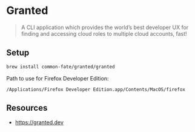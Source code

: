 # Granted

> A CLI application which provides the world’s best developer UX for finding and
> accessing cloud roles to multiple cloud accounts, fast!

## Setup

```sh
brew install common-fate/granted/granted
```

Path to use for Firefox Developer Edition:

```
/Applications/Firefox Developer Edition.app/Contents/MacOS/firefox
```

## Resources

- https://granted.dev
